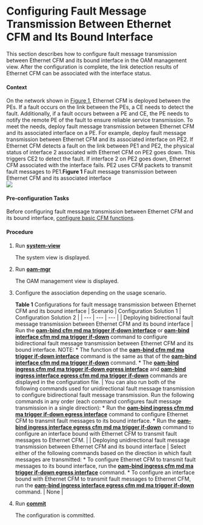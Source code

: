 Configuring Fault Message Transmission Between Ethernet CFM and Its Bound Interface
===================================================================================

This section describes how to configure fault message transmission between Ethernet CFM and its bound interface in the OAM management view. After the configuration is complete, the link detection results of Ethernet CFM can be associated with the interface status.

#### Context

On the network shown in [Figure 1](#EN-US_TASK_0172361954__fig_dc_vrp_cfm_cfg_000035), Ethernet CFM is deployed between the PEs. If a fault occurs on the link between the PEs, a CE needs to detect the fault. Additionally, if a fault occurs between a PE and CE, the PE needs to notify the remote PE of the fault to ensure reliable service transmission. To meet the needs, deploy fault message transmission between Ethernet CFM and its associated interface on a PE. For example, deploy fault message transmission between Ethernet CFM and its associated interface on PE2. If Ethernet CFM detects a fault on the link between PE1 and PE2, the physical status of interface 2 associated with Ethernet CFM on PE2 goes down. This triggers CE2 to detect the fault. If interface 2 on PE2 goes down, Ethernet CFM associated with the interface fails. PE2 uses CFM packets to transmit fault messages to PE1.**Figure 1** Fault message transmission between Ethernet CFM and its associated interface  
![](figure/en-us_image_0194937178.png)


#### Pre-configuration Tasks

Before configuring fault message transmission between Ethernet CFM and its bound interface, [configure basic CFM functions](dc_vrp_cfm_cfg_000004.html).


#### Procedure

1. Run [**system-view**](cmdqueryname=system-view)
   
   
   
   The system view is displayed.
2. Run [**oam-mgr**](cmdqueryname=oam-mgr)
   
   
   
   The OAM management view is displayed.
3. Configure the association depending on the usage scenario.
   
   
   
   **Table 1** Configurations for fault message transmission between Ethernet CFM and its bound interface
   | Scenario | Configuration Solution 1 | Configuration Solution 2 |
   | --- | --- | --- |
   | Deploying bidirectional fault message transmission between Ethernet CFM and its bound interface | Run the [**oam-bind cfm md ma trigger if-down interface**](cmdqueryname=oam-bind+cfm+md+ma+trigger+if-down+interface) or [**oam-bind interface cfm md ma trigger if-down**](cmdqueryname=oam-bind+interface+cfm+md+ma+trigger+if-down) command to configure bidirectional fault message transmission between Ethernet CFM and its bound interface.  NOTE:  * The function of the [**oam-bind cfm md ma trigger if-down interface**](cmdqueryname=oam-bind+cfm+md+ma+trigger+if-down+interface) command is the same as that of the [**oam-bind interface cfm md ma trigger if-down**](cmdqueryname=oam-bind+interface+cfm+md+ma+trigger+if-down) command. * The [**oam-bind ingress cfm md ma trigger if-down egress interface**](cmdqueryname=oam-bind+ingress+cfm+md+ma+trigger+if-down+egress+interface) and [**oam-bind ingress interface egress cfm md ma trigger if-down**](cmdqueryname=oam-bind+ingress+interface+egress+cfm+md+ma+trigger+if-down) commands are displayed in the configuration file. | You can also run both of the following commands used for unidirectional fault message transmission to configure bidirectional fault message transmission.  Run the following commands in any order (each command configures fault message transmission in a single direction):  * Run the [**oam-bind ingress cfm md ma trigger if-down egress interface**](cmdqueryname=oam-bind+ingress+cfm+md+ma+trigger+if-down+egress+interface) command to configure Ethernet CFM to transmit fault messages to its bound interface. * Run the [**oam-bind ingress interface egress cfm md ma trigger if-down**](cmdqueryname=oam-bind+ingress+interface+egress+cfm+md+ma+trigger+if-down) command to configure an interface bound with Ethernet CFM to transmit fault messages to Ethernet CFM. |
   | Deploying unidirectional fault message transmission between Ethernet CFM and its bound interface | Select either of the following commands based on the direction in which fault messages are transmitted:  * To configure Ethernet CFM to transmit fault messages to its bound interface, run the [**oam-bind ingress cfm md ma trigger if-down egress interface**](cmdqueryname=oam-bind+ingress+cfm+md+ma+trigger+if-down+egress+interface) command. * To configure an interface bound with Ethernet CFM to transmit fault messages to Ethernet CFM, run the [**oam-bind ingress interface egress cfm md ma trigger if-down**](cmdqueryname=oam-bind+ingress+interface+egress+cfm+md+ma+trigger+if-down) command. | None |
4. Run [**commit**](cmdqueryname=commit)
   
   
   
   The configuration is committed.